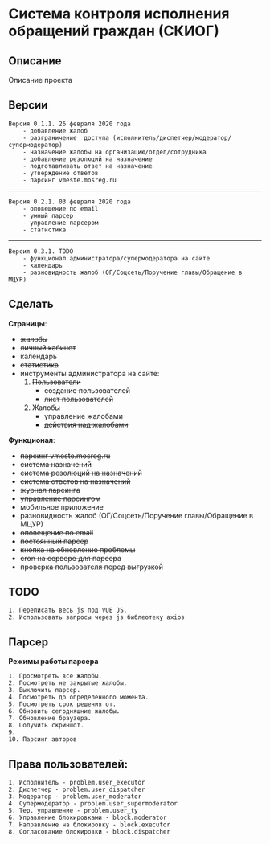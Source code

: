 Система контроля исполнения обращений граждан (СКИОГ)
=============================

Описание
-----------
Описание проекта

Версии
-----------

    Версия 0.1.1. 26 февраля 2020 года
        - добавление жалоб
        - разграничение  доступа (исполнитель/диспетчер/модератор/супермодератор)
        - назначение жалобы на организацию/отдел/сотрудника
        - добавление резолюций на назначение
        - подготавливать ответ на назначение
        - утверждение ответов
        - парсинг vmeste.mosreg.ru
-----------
    Версия 0.2.1. 03 февраля 2020 года
        - оповещение по email
        - умный парсер
        - управление парсером
        - статистика
-----------
    Версия 0.3.1. TODO
        - функционал администратора/супермодератора на сайте
        - календарь
        - разновидность жалоб (ОГ/Соцсеть/Поручение главы/Обращение в МЦУР)


Сделать
-----------

**Страницы**:

- ~~жалобы~~
- ~~личный кабинет~~
- календарь
- ~~статистика~~
- инструменты администратора на сайте:
    1. ~~Пользователи~~
        - ~~создание пользователей~~
        - ~~лист пользователей~~
    2. Жалобы
        - управление жалобами
        - ~~действия над жалобами~~


**Функционал**:

- ~~парсинг vmeste.mosreg.ru~~
- ~~система назначений~~
- ~~система резолюций на назначений~~
- ~~система ответов на назначений~~
- ~~журнал парсинга~~
- ~~управление парсингом~~
- мобильное приложение
- разновидность жалоб (ОГ/Соцсеть/Поручение главы/Обращение в МЦУР)
- ~~оповещение по email~~
- ~~постоянный парсер~~
- ~~кнопка на обновление проблемы~~
- ~~cron на сервере для парсера~~
- ~~проверка пользователя перед выгрузкой~~


TODO
-----------

    1. Переписать весь js под VUE JS.
    2. Использовать запросы через js библеотеку axios
    

Парсер
-----------

**Режимы работы парсера**

    1. Просмотреть все жалобы.
    2. Посмотреть не закрытые жалобы.
    3. Выключить парсер.
    4. Посмотреть до определенного момента.
    5. Посмотреть срок решения от.
    6. Обновить сегодняшние жалобы.
    7. Обновление браузера.
    8. Получить скриншот.
    9.
    10. Парсинг авторов



Права пользователей:
-----------

    1. Исполнитель - problem.user_executor
    2. Диспетчер - problem.user_dispatcher
    3. Модератор - problem.user_moderator
    4. Супермодератор - problem.user_supermoderator
    5. Тер. управление - problem.user_ty
    6. Управление блокировками - block.moderator
    7. Направление на блокировку - block.executor
    8. Согласование блокировки - block.dispatcher
